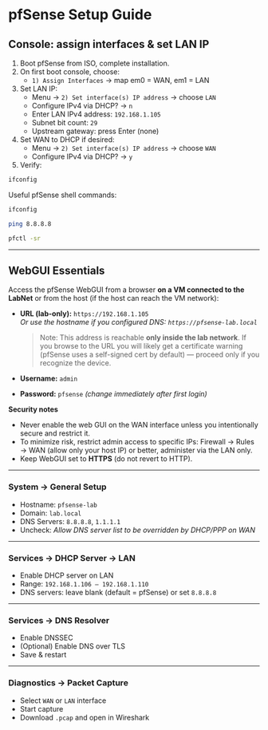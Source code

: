 # pfSense Setup Guide

## Console: assign interfaces & set LAN IP

1. Boot pfSense from ISO, complete installation.
2. On first boot console, choose:
   - `1) Assign Interfaces` → map em0 = WAN, em1 = LAN
3. Set LAN IP:
   - Menu → `2) Set interface(s) IP address` → choose `LAN`
   - Configure IPv4 via DHCP? → `n`
   - Enter LAN IPv4 address: `192.168.1.105`
   - Subnet bit count: `29`
   - Upstream gateway: press Enter (none)
4. Set WAN to DHCP if desired:
   - Menu → `2) Set interface(s) IP address` → choose `WAN`
   - Configure IPv4 via DHCP? → `y`
5. Verify:
```bash
ifconfig
```

Useful pfSense shell commands:
```bash
ifconfig
```

```bash
ping 8.8.8.8
```

```bash
pfctl -sr
```

---

## WebGUI Essentials

Access the pfSense WebGUI from a browser **on a VM connected to the LabNet** or from the host (if the host can reach the VM network):

- **URL (lab-only):** `https://192.168.1.105`  
  *Or use the hostname if you configured DNS: `https://pfsense-lab.local`*  
  > Note: This address is reachable **only inside the lab network**. If you browse to the URL you will likely get a certificate warning (pfSense uses a self-signed cert by default) — proceed only if you recognize the device.

- **Username:** `admin`  
- **Password:** `pfsense` *(change immediately after first login)*

**Security notes**
- Never enable the web GUI on the WAN interface unless you intentionally secure and restrict it.  
- To minimize risk, restrict admin access to specific IPs: Firewall → Rules → WAN (allow only your host IP) or better, administer via the LAN only.
- Keep WebGUI set to **HTTPS** (do not revert to HTTP).
  

---

### System → General Setup
- Hostname: `pfsense-lab`
- Domain: `lab.local`
- DNS Servers: `8.8.8.8`, `1.1.1.1`
- Uncheck: *Allow DNS server list to be overridden by DHCP/PPP on WAN*

---

### Services → DHCP Server → LAN
- Enable DHCP server on LAN
- Range: `192.168.1.106 – 192.168.1.110`
- DNS servers: leave blank (default = pfSense) or set `8.8.8.8`

---

### Services → DNS Resolver
- Enable DNSSEC
- (Optional) Enable DNS over TLS
- Save & restart

---

### Diagnostics → Packet Capture
- Select `WAN` or `LAN` interface
- Start capture
- Download `.pcap` and open in Wireshark
